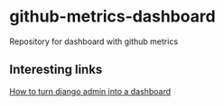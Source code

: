 # github-metrics-dashboard
Repository for dashboard with github metrics


## Interesting links

[How to turn django admin into a dashboard](https://medium.com/@hakibenita/how-to-turn-django-admin-into-a-lightweight-dashboard-a0e0bbf609ad)
